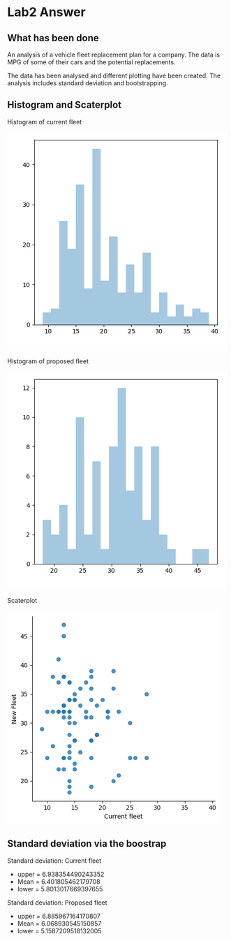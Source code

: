 # Lab2 Answer

## What has been done

An analysis of a vehicle fleet replacement plan for a company. The data is MPG of some of their cars and the potential replacements. 

The data has been analysed and different plotting have been created. The analysis includes standard deviation and bootstrapping. 


## Histogram and Scaterplot

Histogram of current fleet

![logo](./Diagrams/histogram_current_fleet.png?raw=true)

Histogram of proposed fleet

![logo](./Diagrams/histogram_proposed_fleet.png?raw=true)

Scaterplot

![logo](./Diagrams/scaterplot.png?raw=true)

## Standard deviation via the boostrap

Standard deviation: Current fleet
* upper = 6.938354490243352
* Mean = 6.401805462179708
* lower = 5.8013017669397655


Standard deviation: Proposed fleet
* upper = 6.885967164170807
* Mean = 6.068930545150857
* lower = 5.1587209518132005




